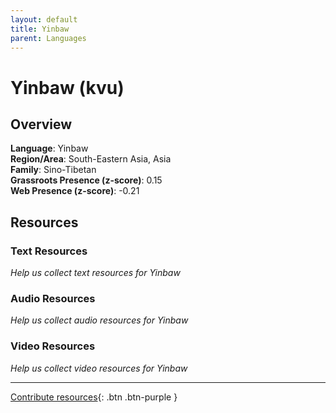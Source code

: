 ```yaml
---
layout: default
title: Yinbaw
parent: Languages
---
```


# Yinbaw (kvu)

## Overview

**Language**: Yinbaw  
**Region/Area**: South-Eastern Asia, Asia  
**Family**: Sino-Tibetan  
**Grassroots Presence (z-score)**: 0.15  
**Web Presence (z-score)**: -0.21  

## Resources

### Text Resources
*Help us collect text resources for Yinbaw*

### Audio Resources
*Help us collect audio resources for Yinbaw*

### Video Resources
*Help us collect video resources for Yinbaw*

---

[Contribute resources](https://forms.office.com/e/1SfLJx3u1r){: .btn .btn-purple }
